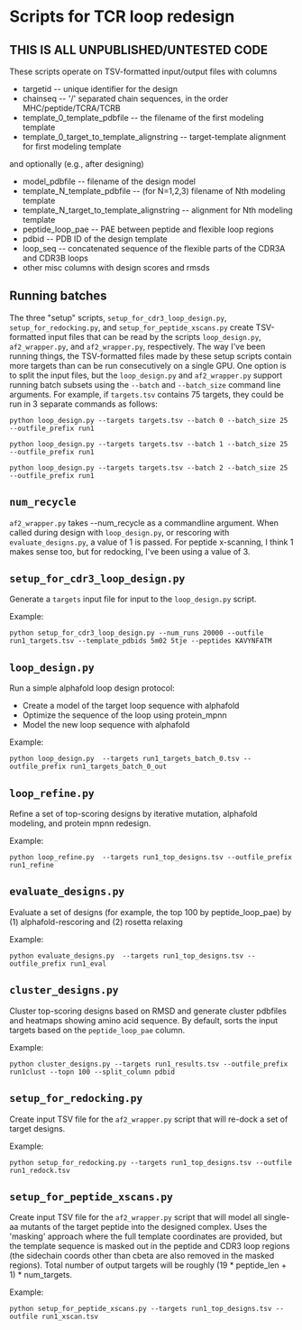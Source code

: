# Scripts for TCR loop redesign

## THIS IS ALL UNPUBLISHED/UNTESTED CODE

These scripts operate on TSV-formatted input/output files with columns

* targetid -- unique identifier for the design
* chainseq -- '/' separated chain sequences, in the order MHC/peptide/TCRA/TCRB
* template_0_template_pdbfile -- the filename of the first modeling template 
* template_0_target_to_template_alignstring -- target-template alignment for first modeling template

and optionally (e.g., after designing)

* model_pdbfile -- filename of the design model
* template_N_template_pdbfile -- (for N=1,2,3) filename of Nth modeling template
* template_N_target_to_template_alignstring -- alignment for Nth modeling template
* peptide_loop_pae -- PAE between peptide and flexible loop regions
* pdbid -- PDB ID of the design template
* loop_seq -- concatenated sequence of the flexible parts of the CDR3A and CDR3B loops
* other misc columns with design scores and rmsds

## Running batches

The three "setup" scripts, `setup_for_cdr3_loop_design.py`, `setup_for_redocking.py`,
and `setup_for_peptide_xscans.py` create TSV-formatted input files that can be read by
the scripts `loop_design.py`, `af2_wrapper.py`, and `af2_wrapper.py`, respectively.
The way I've been running things, the TSV-formatted files made by these setup scripts
contain more targets than can be run consecutively on a single GPU. One option is to
split the input files, but the `loop_design.py` and `af2_wrapper.py` support running
batch subsets using the `--batch` and `--batch_size` command line arguments. For
example, if `targets.tsv` contains 75 targets, they could be run in 3 separate commands
as follows:

```
python loop_design.py --targets targets.tsv --batch 0 --batch_size 25 --outfile_prefix run1

python loop_design.py --targets targets.tsv --batch 1 --batch_size 25 --outfile_prefix run1

python loop_design.py --targets targets.tsv --batch 2 --batch_size 25 --outfile_prefix run1
```

## `num_recycle`

`af2_wrapper.py` takes --num_recycle as a commandline argument. When called during
design with `loop_design.py`, or rescoring with `evaluate_designs.py`,
a value of 1 is passed. For peptide x-scanning, I think 1 makes sense too, but for
redocking, I've been using a value of 3.


## `setup_for_cdr3_loop_design.py`

Generate a `targets` input file for input to the `loop_design.py` script.

Example:

```
python setup_for_cdr3_loop_design.py --num_runs 20000 --outfile run1_targets.tsv --template_pdbids 5m02 5tje --peptides KAVYNFATM
```

## `loop_design.py`

Run a simple alphafold loop design protocol:

* Create a model of the target loop sequence with alphafold
* Optimize the sequence of the loop using protein_mpnn
* Model the new loop sequence with alphafold

Example:

```
python loop_design.py  --targets run1_targets_batch_0.tsv --outfile_prefix run1_targets_batch_0_out
```

## `loop_refine.py`

Refine a set of top-scoring designs by iterative mutation, alphafold modeling, and protein mpnn redesign.

Example:

```
python loop_refine.py  --targets run1_top_designs.tsv --outfile_prefix run1_refine
```

## `evaluate_designs.py`

Evaluate a set of designs (for example, the top 100 by peptide_loop_pae) by
(1) alphafold-rescoring and (2) rosetta relaxing

Example:

```
python evaluate_designs.py  --targets run1_top_designs.tsv --outfile_prefix run1_eval
```

## `cluster_designs.py`

Cluster top-scoring designs based on RMSD and generate cluster pdbfiles and
heatmaps showing amino acid sequence. By default, sorts the input targets based
on the `peptide_loop_pae` column.

Example:
```
python cluster_designs.py --targets run1_results.tsv --outfile_prefix run1clust --topn 100 --split_column pdbid
```

## `setup_for_redocking.py`

Create input TSV file for the `af2_wrapper.py` script that will re-dock a set of
target designs. 

Example:
```
python setup_for_redocking.py --targets run1_top_designs.tsv --outfile run1_redock.tsv
```

## `setup_for_peptide_xscans.py`

Create input TSV file for the `af2_wrapper.py` script that will model all single-aa
mutants of the target peptide into the designed complex. Uses the 'masking' approach
where the full template coordinates are provided, but the template sequence is masked
out in the peptide and CDR3 loop regions (the sidechain coords other than cbeta are
also removed in the masked regions). Total number of output targets will be roughly
(19 * peptide_len + 1) * num_targets.

Example:
```
python setup_for_peptide_xscans.py --targets run1_top_designs.tsv --outfile run1_xscan.tsv
```
